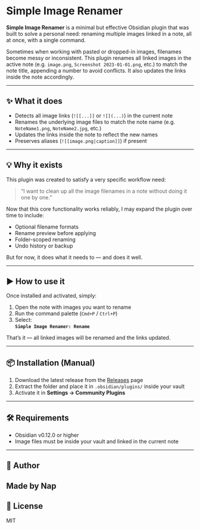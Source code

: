 # Simple Image Renamer

**Simple Image Renamer** is a minimal but effective Obsidian plugin that was built to solve a personal need: renaming multiple images linked in a note, all at once, with a single command.

Sometimes when working with pasted or dropped-in images, filenames become messy or inconsistent. This plugin renames all linked images in the active note (e.g. `image.png`, `Screenshot 2023-01-01.png`, etc.) to match the note title, appending a number to avoid conflicts. It also updates the links inside the note accordingly.

---

## ✨ What it does

- Detects all image links (`![[...]]` or `![](...)`) in the current note
- Renames the underlying image files to match the note name (e.g. `NoteName1.png`, `NoteName2.jpg`, etc.)
- Updates the links inside the note to reflect the new names
- Preserves aliases (`![[image.png|caption]]`) if present

---

## 💡 Why it exists

This plugin was created to satisfy a very specific workflow need:
> “I want to clean up all the image filenames in a note without doing it one by one.”

Now that this core functionality works reliably, I may expand the plugin over time to include:
- Optional filename formats
- Rename preview before applying
- Folder-scoped renaming
- Undo history or backup

But for now, it does what it needs to — and does it well.

---

## ▶️ How to use it

Once installed and activated, simply:

1. Open the note with images you want to rename
2. Run the command palette (`Cmd+P` / `Ctrl+P`)
3. Select:  
   **`Simple Image Renamer: Rename`**

That’s it — all linked images will be renamed and the links updated.

---

## 📦 Installation (Manual)

1. Download the latest release from the [Releases](https://github.com/YOUR_USERNAME/obsidian-simple-image-renamer/releases) page
2. Extract the folder and place it in `.obsidian/plugins/` inside your vault
3. Activate it in **Settings → Community Plugins**

---

## 🛠 Requirements

- Obsidian v0.12.0 or higher
- Image files must be inside your vault and linked in the current note

---

## 👤 Author

Made by **Nap**  
---

## 📄 License
MIT

